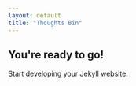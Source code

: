 ```yaml
---
layout: default
title: "Thoughts Bin"
---
```


## You're ready to go!

Start developing your Jekyll website.
